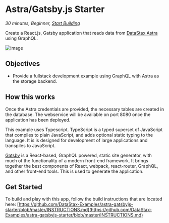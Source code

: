 <!--- STARTEXCLUDE --->
# Astra/Gatsby.js Starter
*30 minutes, Beginner, [Start Building](https://github.com/DataStax-Examples/astra-gatsbyjs-starter/blob/master/INSTRUCTIONS.md)*

Create a React.js, Gatsby application that reads data from [DataStax Astra](https://astra.datastax.com/register?utm_source=devplay&utm_medium=github&utm_campaign=astra-gatsbyjs-starter) using GraphQL.
<!--- ENDEXCLUDE --->

![image](https://monosnap.com/image/uPQ08h8exAXqn0d8C2GoT65SDwGT51)

## Objectives
* Provide a fullstack development example using GraphQL with Astra as the storage backend.

## How this works
Once the Astra credentials are provided, the necessary tables are created in the database. The webservice will be available on port 8080 once the application has been deployed.

This example uses Typescript. TypeScript is a typed superset of JavaScript that compiles to plain JavaScript, and adds optional static typing to the language. It is is designed for development of large applications and transpiles to JavaScript.

[Gatsby](https://www.gatsbyjs.org/) is a React-based, GraphQL powered, static site generator, with much of the functionality of a modern front-end framework. It brings together the best components of React, webpack, react-router, GraphQL, and other front-end tools. This is used to generate the application.

## Get Started
To build and play with this app, follow the build instructions that are located here: [https://github.com/DataStax-Examples/astra-gatsbyjs-starter/blob/master/INSTRUCTIONS.md](https://github.com/DataStax-Examples/astra-gatsbyjs-starter/blob/master/INSTRUCTIONS.md)
